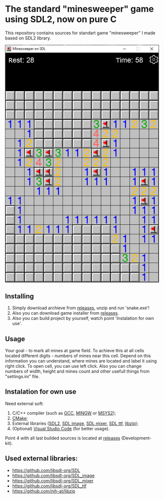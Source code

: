 # The standard "minesweeper" game using SDL2, now on pure C

This repository contains sources for standart game "minesweeper" I made based on SDL2 library.

![Screenshoot of game](/screenshoots/game-1.png?raw=true)

## Installing

1. Simply download archieve from [releases](https://github.com/kolyaka32/Minesweeper-on-SDL/releases), unzip and run 'snake.exe'!
2. Also you can download game installer from [releases](https://github.com/kolyaka32/Minesweeper-on-SDL/releases).
3. Also you can build project by yourself, watch point 'Instalation for own use'.

## Usage
Your goal - to mark all mines at game field. To achieve this at all cells located different digits - numbers of mines near this cell.
Depend on this information you can understand, where mines are located and label it using right click.
To open cell, you can use left click.
Also you can change numbers of width, height and mines count and other usefull things from "settings.ini" file.

## Instalation for own use
Need external soft:
1. C/C++ compiler (such as [GCC](https://gcc.gnu.org/releases.html), [MINGW](https://sourceforge.net/projects/mingw/) or [MSYS2](https://www.msys2.org/#installation));
2. [CMake](https://sourceforge.net/projects/cmake.mirror/);
3. External libraries ([SDL2](https://github.com/libsdl-org/SDL/releases), [SDL image](https://github.com/libsdl-org/SDL_image/releases), [SDL mixer](https://github.com/libsdl-org/SDL_mixer), [SDL ttf](https://github.com/libsdl-org/SDL_ttf), [libzip](https://github.com/nih-at/libzip));
5. (Optional) [Visual Studio Code](https://code.visualstudio.com/download) (for better usage).

Point 4 with all last builded sources is located at [releases](https://github.com/kolyaka32/Minesweeper-on-SDL/releases) (Development-kit).

## Used external libraries:
* https://github.com/libsdl-org/SDL
* https://github.com/libsdl-org/SDL_image
* https://github.com/libsdl-org/SDL_mixer
* https://github.com/libsdl-org/SDL_ttf
* https://github.com/nih-at/libzip